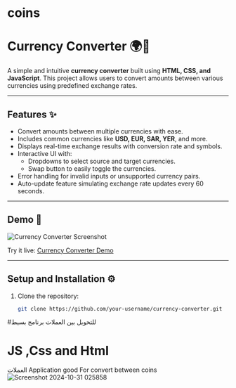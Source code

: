 # coins
# Currency Converter 🌍💱

A simple and intuitive **currency converter** built using **HTML, CSS, and JavaScript**. This project allows users to convert amounts between various currencies using predefined exchange rates.

---

## Features ✨

- Convert amounts between multiple currencies with ease.
- Includes common currencies like **USD, EUR, SAR, YER**, and more.
- Displays real-time exchange results with conversion rate and symbols.
- Interactive UI with:
  - Dropdowns to select source and target currencies.
  - Swap button to easily toggle the currencies.
- Error handling for invalid inputs or unsupported currency pairs.
- Auto-update feature simulating exchange rate updates every 60 seconds.

---

## Demo 🚀

![Currency Converter Screenshot](./demo-image.png) <!-- Add your project's screenshot here -->

Try it live: [Currency Converter Demo](https://your-demo-link.com)

---

## Setup and Installation ⚙️

1. Clone the repository:
   ```bash
   git clone https://github.com/your-username/currency-converter.git

#للتحويل بين العملات برنامج بسيط
#  JS ,Css and Html
العملات
Application good For convert between coins
![Screenshot 2024-10-31 025858](https://github.com/user-attachments/assets/5053f109-e66d-44ed-9cd5-152a0dbf9e45)

